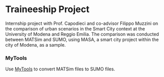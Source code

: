 # Traineeship Project
Internship project with Prof. Capodieci and co-advisor Filippo Muzzini on the comparison of urban scenarios in the Smart City context at the University of Modena and Reggio Emilia. The comparison was conducted between MATSim and SUMO, using MASA, a smart city project within the city of Modena, as a sample.

### MyTools
Use [MyTools](Sumo/Mytools/) to convert MATSim files to SUMO files. 
